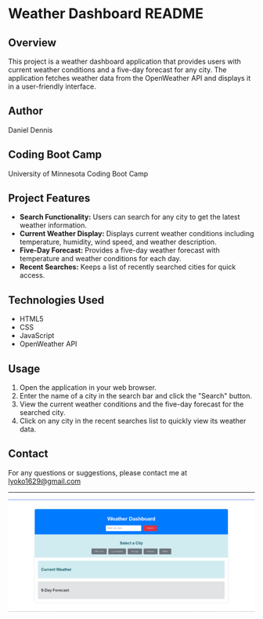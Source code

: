 
# Weather Dashboard README

## Overview
This project is a weather dashboard application that provides users with current weather conditions and a five-day forecast for any city. The application fetches weather data from the OpenWeather API and displays it in a user-friendly interface.

## Author
Daniel Dennis

## Coding Boot Camp
University of Minnesota Coding Boot Camp

## Project Features
- **Search Functionality:** Users can search for any city to get the latest weather information.
- **Current Weather Display:** Displays current weather conditions including temperature, humidity, wind speed, and weather description.
- **Five-Day Forecast:** Provides a five-day weather forecast with temperature and weather conditions for each day.
- **Recent Searches:** Keeps a list of recently searched cities for quick access.

## Technologies Used
- HTML5
- CSS
- JavaScript
- OpenWeather API

## Usage
1. Open the application in your web browser.
2. Enter the name of a city in the search bar and click the "Search" button.
3. View the current weather conditions and the five-day forecast for the searched city.
4. Click on any city in the recent searches list to quickly view its weather data.



## Contact
For any questions or suggestions, please contact me at lyoko1629@gmail.com

---
![Dashboard photo](<asssets/Weather Dashboard 2024-05-17 221952.png>)